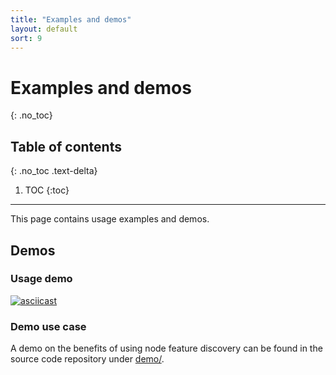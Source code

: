 ```yaml
---
title: "Examples and demos"
layout: default
sort: 9
---
```


# Examples and demos
{: .no_toc}

## Table of contents
{: .no_toc .text-delta}

1. TOC
{:toc}

---

This page contains usage examples and demos.

## Demos

### Usage demo

[![asciicast](https://asciinema.org/a/247316.svg)](https://asciinema.org/a/247316)

### Demo use case

A demo on the benefits of using node feature discovery can be found in the
source code repository under
[demo/](https://github.com/kubernetes-sigs/node-feature-discovery/tree/{{site.release}}/demo).
